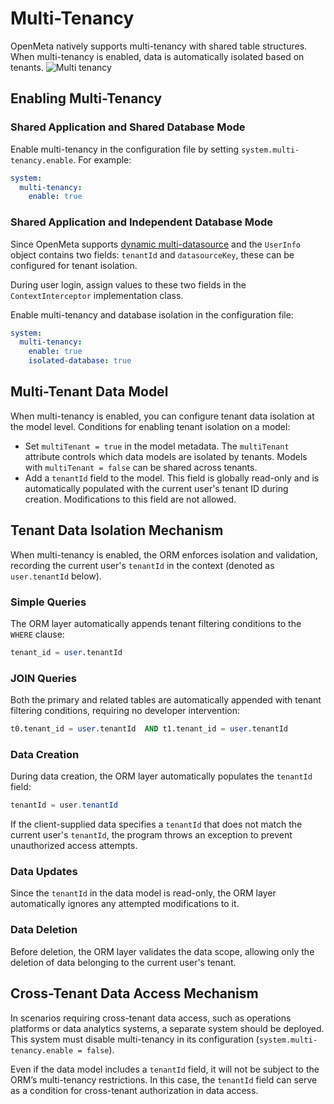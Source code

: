 # Multi-Tenancy

OpenMeta natively supports multi-tenancy with shared table structures. When multi-tenancy is enabled, data is automatically isolated based on tenants.
![Multi tenancy](/image/multi-tenancy-en.png)

## Enabling Multi-Tenancy
### Shared Application and Shared Database Mode
Enable multi-tenancy in the configuration file by setting `system.multi-tenancy.enable`. For example:
```yaml
system:
  multi-tenancy:
    enable: true
```

### Shared Application and Independent Database Mode
Since OpenMeta supports [dynamic multi-datasource](./datasource) and the `UserInfo` object contains two fields: `tenantId` and `datasourceKey`, these can be configured for tenant isolation.

During user login, assign values to these two fields in the `ContextInterceptor` implementation class.

Enable multi-tenancy and database isolation in the configuration file:
```yaml
system:
  multi-tenancy:
    enable: true
    isolated-database: true
```

## Multi-Tenant Data Model
When multi-tenancy is enabled, you can configure tenant data isolation at the model level.
Conditions for enabling tenant isolation on a model:
* Set `multiTenant = true` in the model metadata. The `multiTenant` attribute controls which data models are isolated by tenants. Models with `multiTenant = false` can be shared across tenants.
* Add a `tenantId` field to the model. This field is globally read-only and is automatically populated with the current user's tenant ID during creation. Modifications to this field are not allowed.

## Tenant Data Isolation Mechanism
When multi-tenancy is enabled, the ORM enforces isolation and validation, recording the current user's `tenantId` in the context (denoted as `user.tenantId` below).

### Simple Queries
The ORM layer automatically appends tenant filtering conditions to the `WHERE` clause:
```sql
tenant_id = user.tenantId
```

### JOIN Queries
Both the primary and related tables are automatically appended with tenant filtering conditions, requiring no developer intervention:
```sql
t0.tenant_id = user.tenantId  AND t1.tenant_id = user.tenantId
```

### Data Creation
During data creation, the ORM layer automatically populates the `tenantId` field:
```java
tenantId = user.tenantId
```
If the client-supplied data specifies a `tenantId` that does not match the current user's `tenantId`, the program throws an exception to prevent unauthorized access attempts.

### Data Updates
Since the `tenantId` in the data model is read-only, the ORM layer automatically ignores any attempted modifications to it.

### Data Deletion
Before deletion, the ORM layer validates the data scope, allowing only the deletion of data belonging to the current user's tenant.

## Cross-Tenant Data Access Mechanism
In scenarios requiring cross-tenant data access, such as operations platforms or data analytics systems, a separate system should be deployed. This system must disable multi-tenancy in its configuration (`system.multi-tenancy.enable = false`).

Even if the data model includes a `tenantId` field, it will not be subject to the ORM’s multi-tenancy restrictions. In this case, the `tenantId` field can serve as a condition for cross-tenant authorization in data access.